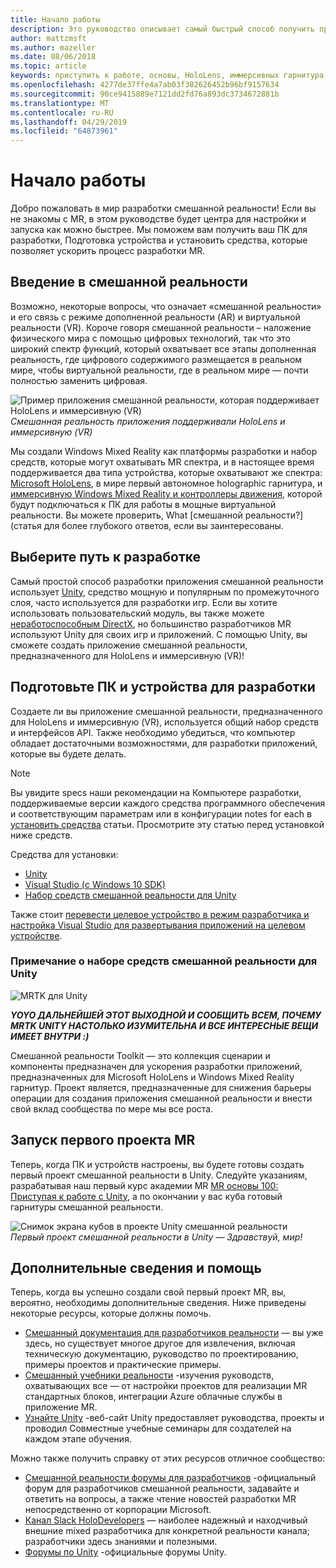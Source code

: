 ```yaml
---
title: Начало работы
description: Это руководство описывает самый быстрый способ получить приступить к работе с разработкой смешанной реальности.
author: mattzmsft
ms.author: mazeller
ms.date: 08/06/2018
ms.topic: article
keywords: приступить к работе, основы, HoloLens, иммерсивных гарнитура, ar, виртуальной реальности, unity, visual studio, быстрый запуск как
ms.openlocfilehash: 4277de37ffe4a7ab03f382626452b96bf9157634
ms.sourcegitcommit: 90ce9415889e7121dd2fd76a893dc3734672881b
ms.translationtype: MT
ms.contentlocale: ru-RU
ms.lasthandoff: 04/29/2019
ms.locfileid: "64873961"
---
```

# <a name="get-started"></a>Начало работы

Добро пожаловать в мир разработки смешанной реальности! Если вы не знакомы с MR, в этом руководстве будет центра для настройки и запуска как можно быстрее. Мы поможем вам получить ваш ПК для разработки, Подготовка устройства и установить средства, которые позволяет ускорить процесс разработки MR. 

## <a name="intro-to-mixed-reality"></a>Введение в смешанной реальности

Возможно, некоторые вопросы, что означает «смешанной реальности» и его связь с режиме дополненной реальности (AR) и виртуальной реальности (VR). Короче говоря смешанной реальности – наложение физического мира с помощью цифровых технологий, так что это широкий спектр функций, который охватывает все этапы дополненная реальность, где цифрового содержимого размещается в реальном мире, чтобы виртуальной реальности, где в реальном мире — почти полностью заменить цифровая. 

![Пример приложения смешанной реальности, которая поддерживает HoloLens и иммерсивную (VR)](images/mr-island.png)<br>
*Смешанная реальность приложения поддерживали HoloLens и иммерсивную (VR)*

Мы создали Windows Mixed Reality как платформы разработки и набор средств, которые могут охватывать MR спектра, и в настоящее время поддерживается два типа устройства, которые охватывают же спектра: [Microsoft HoloLens](https://www.microsoft.com/hololens), в мире первый автономное holographic гарнитура, и [иммерсивную Windows Mixed Reality и контроллеры движения](https://www.microsoft.com/windows/windows-mixed-reality), которой будут подключаться к ПК для работы в мощные виртуальной реальности. Вы можете проверить, What [смешанной реальности?] (статья для более глубокого ответов, если вы заинтересованы.

## <a name="choose-your-development-path"></a>Выберите путь к разработке

Самый простой способ разработки приложения смешанной реальности использует [Unity](https://unity3d.com), средство мощную и популярным по промежуточного слоя, часто используется для разработки игр. Если вы хотите использовать пользовательский модуль, вы также можете [неработоспособным DirectX](directx-development-overview.md), но большинство разработчиков MR используют Unity для своих игр и приложений. С помощью Unity, вы сможете создать приложение смешанной реальности, предназначенного для HoloLens и иммерсивную (VR)!

## <a name="prepare-your-pc-and-devices-for-development"></a>Подготовьте ПК и устройства для разработки

Создаете ли вы приложение смешанной реальности, предназначенного для HoloLens и иммерсивную (VR), используется общий набор средств и интерфейсов API. Также необходимо убедиться, что компьютер обладает достаточными возможностями, для разработки приложений, которые вы будете делать. 

>[!NOTE]
>Вы увидите specs наши рекомендации на Компьютере разработки, поддерживаемые версии каждого средства программного обеспечения и соответствующим параметрам или в конфигурации notes for each в [установить средства](install-the-tools.md) статьи. Просмотрите эту статью перед установкой ниже средств.

Средства для установки:
* [Unity](https://store.unity.com/download)
* [Visual Studio (с Windows 10 SDK)](https://developer.microsoft.com/windows/downloads)
* [Набор средств смешанной реальности для Unity](https://github.com/Microsoft/MixedRealityToolkit-Unity/blob/htk_release/GettingStarted.md)

Также стоит [перевести целевое устройство в режим разработчика и настройка Visual Studio для развертывания приложений на целевом устройстве](using-visual-studio.md).

### <a name="a-note-about-the-mixed-reality-toolkit-for-unity"></a>Примечание о наборе средств смешанной реальности для Unity

![MRTK для Unity](images/mrtkandunity.png)<br>

***YOYO ДАЛЬНЕЙШЕЙ ЭТОТ ВЫХОДНОЙ И СООБЩИТЬ ВСЕМ, ПОЧЕМУ MRTK UNITY НАСТОЛЬКО ИЗУМИТЕЛЬНА И ВСЕ ИНТЕРЕСНЫЕ ВЕЩИ ИМЕЕТ ВНУТРИ :)***

Смешанной реальности Toolkit — это коллекция сценарии и компоненты предназначен для ускорения разработки приложений, предназначенных для Microsoft HoloLens и Windows Mixed Reality гарнитур. Проект является, предназначенные для снижения барьеры операции для создания приложения смешанной реальности и внести свой вклад сообщества по мере мы все роста.

## <a name="start-your-first-mr-project"></a>Запуск первого проекта MR

Теперь, когда ПК и устройств настроены, вы будете готовы создать первый проект смешанной реальности в Unity. Следуйте указаниям, разрабатывая наш первый курс академии MR [MR основы 100: Приступая к работе с Unity](holograms-100.md), а по окончании у вас куба готовый гарнитуры смешанной реальности.

![Снимок экрана кубов в проекте Unity смешанной реальности](images/mr-cube.PNG)<br>
*Первый проект смешанной реальности в Unity — Здравствуй, мир!*

## <a name="learn-more-and-get-help"></a>Дополнительные сведения и помощь

Теперь, когда вы успешно создали свой первый проект MR, вы, вероятно, необходимы дополнительные сведения. Ниже приведены некоторые ресурсы, которые должны помочь.
* [Смешанный документация для разработчиков реальности](mixed-reality.md) — вы уже здесь, но существует многое другое для извлечения, включая техническую документацию, руководство по проектированию, примеры проектов и практические примеры.
* [Смешанный учебники реальности](tutorials.md) -изучения руководств, охватывающих все — от настройки проектов для реализации MR стандартных блоков, интеграции Azure облачные службы в приложение MR.
* [Узнайте Unity](https://unity3d.com/learn) -веб-сайт Unity предоставляет руководства, проекты и проводил Совместные учебные семинары для создателей на каждом этапе обучения.

Можно также получить справку от этих ресурсов отличное сообщество:
* [Смешанной реальности форумы для разработчиков](https://forums.hololens.com/) -официальный форум для разработчиков смешанной реальности, задавайте и ответить на вопросы, а также чтение новостей разработки MR непосредственно от корпорации Microsoft.
* [Канал Slack HoloDevelopers](https://holodevelopersslack.azurewebsites.net/) — наиболее надежный и находчивый внешние mixed разработчика для конкретной реальности канала; разработчики здесь знаниями и полезными.
* [Форумы по Unity](https://forum.unity3d.com/) -официальные форумы Unity.
